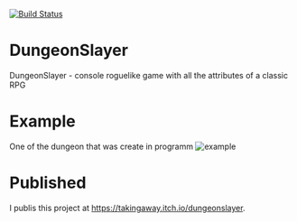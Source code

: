 [![Build Status](https://travis-ci.org/TakingAway/DungeonSlayer-roguelike.svg?branch=master)](https://travis-ci.org/TakingAway/DungeonSlayer-roguelike)

# DungeonSlayer
DungeonSlayer - console roguelike game with all the attributes of a classic RPG

# Example
One of the dungeon that was create in programm
![example](https://github.com/TakingAway/DungeonSlayer-roguelike/blob/master/Image/NewDungeon.png)

# Published
I publis this project at https://takingaway.itch.io/dungeonslayer.

